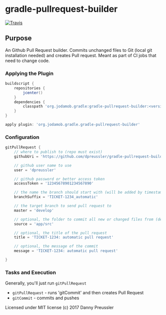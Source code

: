 # gradle-pullrequest-builder

[![Travis](https://img.shields.io/travis/dpreussler/gradle-pullrequest-builder.svg?style=flat-square)](https://travis-ci.org/dpreussler/gradle-pullrequest-builder)

## Purpose

An Github Pull Request builder.
Commits unchanged files to Git (local git installation needed) and creates Pull request.
Meant as part of CI jobs that need to change code.

### Applying the Plugin

```groovy
buildscript {
    repositories {
        jcenter()
    }
    dependencies {
        classpath 'org.jodamob.gradle:gradle-pullrequest-builder:<version>'
    }
}

apply plugin: 'org.jodamob.gradle.gradle-pullrequest-builder'
```

### Configuration


```groovy
gitPullRequest {
    // where to publish to (repo must exist)
    githubUri = 'https://github.com/dpreussler/gradle-pullrequest-builder'

    // github user name to use
    user = 'dpreussler'

    // github password or better access token
    accessToken = '12345678901234567890'

    // the name the branch should start with (will be added by timestamp to avoid collisions)
    branchSuffix = 'TICKET-1234_automatic'

    // the target branch to send pull request to
    master = 'develop'

    // optional, the folder to commit all new or changed files from (default=src)
    source = 'app/src'

    // optional, the title of the pull request
    title = 'TICKET-1234: automatic pull request'

    // optional, the message of the commit
    message = 'TICKET-1234: automatic pull request'

}
```

### Tasks and Execution

Generally, you'll just run `gitPullRequest`

* `gitPullRequest` - runs 'gitCommit' and then creates Pull Request
* `gitCommit` - commits and pushes



Licensed under MIT license
(c) 2017 Danny Preussler
